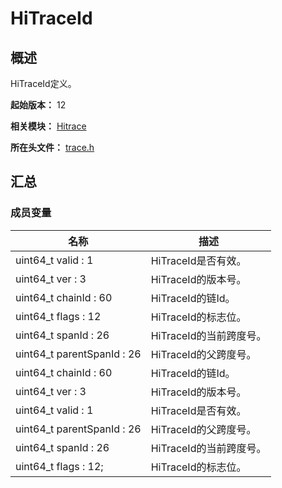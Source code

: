# HiTraceId

## 概述

HiTraceId定义。

**起始版本：** 12

**相关模块：** [Hitrace](capi-hitrace.md)

**所在头文件：** [trace.h](capi-trace-h.md)

## 汇总

### 成员变量

| 名称                          | 描述              |
|-----------------------------|-----------------|
| uint64_t valid : 1          | HiTraceId是否有效。  |
| uint64_t ver : 3            | HiTraceId的版本号。  |
| uint64_t chainId : 60       | HiTraceId的链Id。  |
| uint64_t flags : 12         | HiTraceId的标志位。  |
| uint64_t spanId : 26        | HiTraceId的当前跨度号。 |
| uint64_t parentSpanId : 26  | HiTraceId的父跨度号。 |
| uint64_t chainId : 60       | HiTraceId的链Id。  |
| uint64_t ver : 3            | HiTraceId的版本号。  |
| uint64_t valid : 1          | HiTraceId是否有效。  |
| uint64_t parentSpanId : 26  | HiTraceId的父跨度号。 |
| uint64_t spanId : 26        | HiTraceId的当前跨度号。 |
| uint64_t flags : 12;     | HiTraceId的标志位。  |   


